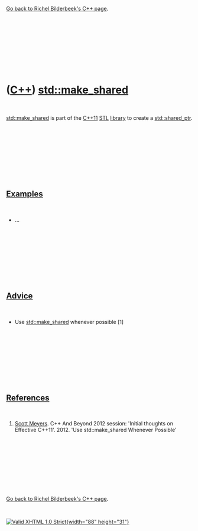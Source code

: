 

[Go back to Richel Bilderbeek's C++ page](Cpp.htm).

 

 

 

 

 

([C++](Cpp.htm)) [std::make\_shared](CppStdMake_shared.htm)
===========================================================

 

[std::make\_shared](CppStdMake_shared.htm) is part of the
[C++11](Cpp11.htm) [STL](CppStl.htm) [library](CppLibrary.htm) to create
a [std::shared\_ptr](CppStdShared_ptr.htm).

 

 

 

 

 

[Examples](CppExample.htm)
--------------------------

 

-   ...

 

 

 

 

 

[Advice](CppAdvice.htm)
-----------------------

 

-   Use [std::make\_shared](CppStdMake_shared.htm) whenever possible
    \[1\]

 

 

 

 

 

[References](CppReferences.htm)
-------------------------------

 

1.  [Scott Meyers](CppScottMeyers.htm). C++ And Beyond 2012 session:
    'Initial thoughts on Effective C++11'. 2012. 'Use std::make\_shared
    Whenever Possible'

 

 

 

 

 

[Go back to Richel Bilderbeek's C++ page](Cpp.htm).



 

[![Valid XHTML 1.0 Strict](valid-xhtml10.png){width="88"
height="31"}](http://validator.w3.org/check?uri=referer)
